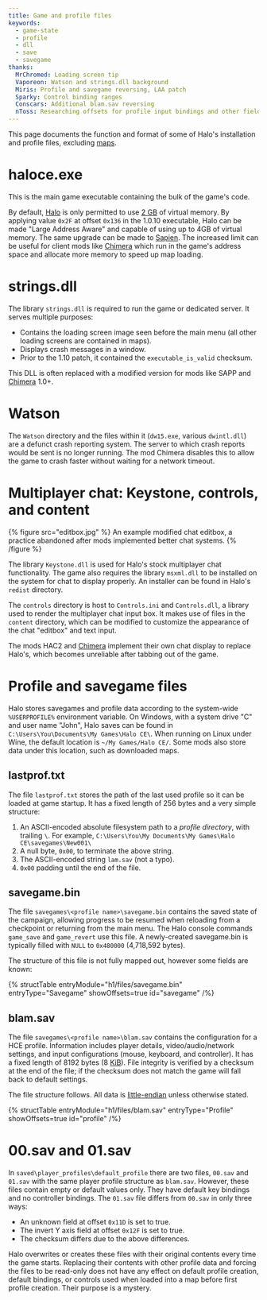 ```yaml
---
title: Game and profile files
keywords:
  - game-state
  - profile
  - dll
  - save
  - savegame
thanks:
  MrChromed: Loading screen tip
  Vaporeon: Watson and strings.dll background
  Miris: Profile and savegame reversing, LAA patch
  Sparky: Control binding ranges
  Conscars: Additional blam.sav reversing
  nToss: Researching offsets for profile input bindings and other fields
---
```


This page documents the function and format of some of Halo's installation and profile files, excluding [maps](~maps).

# haloce.exe
This is the main game executable containing the bulk of the game's code.

By default, [Halo](~h1) is only permitted to use [2 GB][2gb] of virtual memory. By applying value `0x2F` at offset `0x136` in the 1.0.10 executable, Halo can be made "Large Address Aware" and capable of using up to 4GB of virtual memory. The same upgrade can be made to [Sapien](~h1a-sapien#limits). The increased limit can be useful for client mods like [Chimera](~) which run in the game's address space and allocate more memory to speed up map loading.

# strings.dll
The library `strings.dll` is required to run the game or dedicated server. It serves multiple purposes:

* Contains the loading screen image seen before the main menu (all other loading screens are contained in maps).
* Displays crash messages in a window.
* Prior to the 1.10 patch, it contained the `executable_is_valid` checksum.

This DLL is often replaced with a modified version for mods like SAPP and [Chimera](~) 1.0+.

# Watson
The `Watson` directory and the files within it (`dw15.exe`, various `dwintl.dll`) are a defunct crash reporting system. The server to which crash reports would be sent is no longer running. The mod Chimera disables this to allow the game to crash faster without waiting for a network timeout.

# Multiplayer chat: Keystone, controls, and content

{% figure src="editbox.jpg" %}
An example modified chat editbox, a practice abandoned after mods implemented better chat systems.
{% /figure %}

The library `Keystone.dll` is used for Halo's stock multiplayer chat functionality. The game also requires the library `msxml.dll` to be installed on the system for chat to display properly. An installer can be found in Halo's `redist` directory.

The `controls` directory is host to `Controls.ini` and `Controls.dll`, a library used to render the multiplayer chat input box. It makes use of files in the `content` directory, which can be modified to customize the appearance of the chat "editbox" and text input.

The mods HAC2 and [Chimera](~) implement their own chat display to replace Halo's, which becomes unreliable after tabbing out of the game.

# Profile and savegame files
Halo stores savegames and profile data according to the system-wide `%USERPROFILE%` environment variable. On Windows, with a system drive "C" and user name "John", Halo saves can be found in `C:\Users\You\Documents\My Games\Halo CE\`. When running on Linux under Wine, the default location is `~/My Games/Halo CE/`. Some mods also store data under this location, such as downloaded maps.

## lastprof.txt
The file `lastprof.txt` stores the path of the last used profile so it can be loaded at game startup. It has a fixed length of 256 bytes and a very simple structure:

1. An ASCII-encoded absolute filesystem path to a _profile directory_, with trailing `\`. For example, `C:\Users\You\My Documents\My Games\Halo CE\savegames\New001\`
2. A null byte, `0x00`, to terminate the above string.
3. The ASCII-encoded string `lam.sav` (not a typo).
4. `0x00` padding until the end of the file.

## savegame.bin
The file `savegames\<profile name>\savegame.bin` contains the saved state of the campaign, allowing progress to be resumed when reloading from a checkpoint or returning from the main menu. The Halo console commands `game_save` and `game_revert` use this file. A newly-created savegame.bin is typically filled with `NULL` to `0x480000` (4,718,592 bytes).

The structure of this file is not fully mapped out, however some fields are known:

{% structTable
  entryModule="h1/files/savegame.bin"
  entryType="Savegame"
  showOffsets=true
  id="savegame"
/%}

## blam.sav
The file `savegames\<profile name>\blam.sav` contains the configuration for a HCE profile. Information includes player details, video/audio/network settings, and input configurations (mouse, keyboard, and controller). It has a fixed length of 8192 bytes (8 [KiB][]). File integrity is verified by a checksum at the end of the file; if the checksum does not match the game will fall back to default settings.

The file structure follows. All data is [little-endian](https://en.wikipedia.org/wiki/Endianness) unless otherwise stated.

{% structTable
  entryModule="h1/files/blam.sav"
  entryType="Profile"
  showOffsets=true
  id="profile"
/%}

# 00.sav and 01.sav
In `saved\player_profiles\default_profile` there are two files, `00.sav` and `01.sav` with the same player profile structure as `blam.sav`. However, these files contain empty or default values only. They have default key bindings and no controller bindings. The `01.sav` file differs from `00.sav` in only three ways:

* An unknown field at offset `0x11D` is set to true.
* The invert Y axis field at offset `0x12F` is set to true.
* The checksum differs due to the above differences.

Halo overwrites or creates these files with their original contents every time the game starts. Replacing their contents with other profile data and forcing the files to be read-only does not have any effect on default profile creation, default bindings, or controls used when loaded into a map before first profile creation. Their purpose is a mystery.

[KiB]: https://en.wikipedia.org/wiki/Kibibyte
[2gb]: https://en.wikipedia.org/wiki/2_GB_limit
